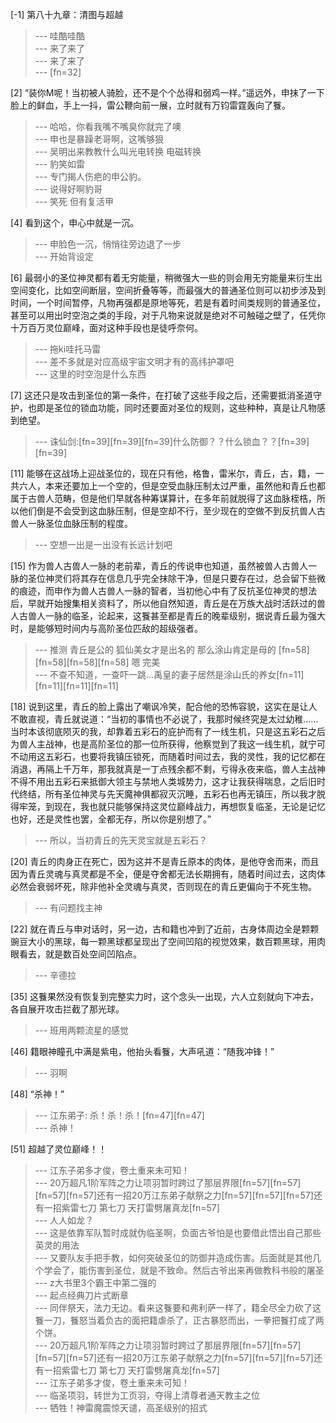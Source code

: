 
[-1] 第八十九章：清图与超越
>--- 哇酷哇酷<br>
>--- 来了来了<br>
>--- 来了来了<br>
>--- [fn=32]<br>

[2] “装你M呢！当初被人骑脸，还不是个个怂得和弱鸡一样。”遥远外，申抹了一下脸上的鲜血，手上一抖，雷公鞭向前一展，立时就有万钧雷霆轰向了餮。
>--- 哈哈，你看我嘴不嘴臭你就完了噢<br>
>--- 申也是暴躁老哥啊，这嘴够狠<br>
>--- 吴明出来教教什么叫光电转换 电磁转换<br>
>--- 豹笑如雷<br>
>--- 专门揭人伤疤的申公豹。<br>
>--- 说得好啊豹哥<br>
>--- 笑死 但有复活甲<br>

[4] 看到这个，申心中就是一沉。
>--- 申脸色一沉，悄悄往旁边退了一步<br>
>--- 开始背设定<br>

[6] 最弱小的圣位神灵都有着无穷能量，稍微强大一些的则会用无穷能量来衍生出空间变化，比如空间断层，空间折叠等等，而最强大的普通圣位则可以初步涉及到时间，一个时间暂停，凡物再强都是原地等死，若是有着时间类规则的普通圣位，甚至可以用出时空泡之类的手段，对于凡物来说就是绝对不可触碰之壁了，任凭你十万百万灵位巅峰，面对这种手段也是徒呼奈何。
>--- 拖ki哇托马雷<br>
>--- 差不多就是对应高级宇宙文明才有的高纬护罩吧<br>
>--- 这里的时空泡是什么东西<br>

[7] 这还只是攻击到圣位的第一条件，在打破了这些手段之后，还需要抵消圣道守护，也即是圣位的锁血功能，同时还要面对圣位的规则，这些种种，真是让凡物感到绝望。
>--- 诛仙剑:[fn=39][fn=39][fn=39]什么防御？？什么锁血？？[fn=39][fn=39]<br>

[11] 能够在这战场上迎战圣位的，现在只有他，格鲁，雷米尔，青丘，古，籍，一共六人，本来还要加上一个空的，但是空受血脉压制太过严重，虽然他和青丘也都属于古兽人范畴，但是他们早就各种筹谋算计，在多年前就脱得了这血脉桎梏，所以他们倒是不会受到这血脉压制，但是空却不行，至少现在的空做不到反抗兽人古兽人一脉圣位血脉压制的程度。
>--- 空想一出是一出没有长远计划吧<br>

[15] 作为兽人古兽人一脉的老前辈，青丘的传说申也知道，虽然被兽人古兽人一脉的圣位神灵们将其存在信息几乎完全抹除干净，但是只要存在过，总会留下些微的痕迹，而申作为兽人古兽人一脉的智者，当初他心中有了反抗圣位神灵的想法后，早就开始搜集相关资料了，所以他自然知道，青丘是在万族大战时活跃过的兽人古兽人一脉的临圣，论起来，这餮甚至都是青丘的晚辈级别，据说青丘最为强大时，是能够短时间内与高阶圣位匹敌的超级强者。
>--- 推测 青丘是公的  狐仙美女才是出名的  那么涂山肯定是母的   [fn=58][fn=58][fn=58][fn=58] 嗯 完美<br>
>--- 不查不知道，一查吓一跳...禹皇的妻子居然是涂山氏的养女[fn=11][fn=11][fn=11][fn=11]<br>

[18] 说到这里，青丘的脸上露出了嘲讽冷笑，配合他的恐怖容貌，这实在是让人不敢直视，青丘就说道：“当初的事情也不必说了，我那时候终究是太过幼稚……当时本该彻底陨灭的我，却靠着五彩石的庇护而有了一线生机，只是这五彩石之后为兽人主战神，也是高阶圣位的那一位所获得，他察觉到了我这一线生机，就宁可不动用这五彩石，也要将我镇压锁死，而随着时间过去，我的灵性，我的记忆都在消退，再隔上千万年，那我就真是一丁点残余都不剩，亏得永夜来临，兽人主战神不得不用出五彩石来抵御大领主与禁地人类城势力，这才让我获得喘息，之后旧时代终结，所有圣位神灵与先天魔神俱都寂灭沉睡，五彩石也再无镇压，所以我才脱得牢笼，到现在，我也就只能够保持这灵位巅峰战力，再想恢复临圣，无论是记忆也好，还是灵性也罢，全都无存，所以你是别想了。”
>--- 所以，当初青丘的先天灵宝就是五彩石？<br>

[20] 青丘的肉身正在死亡，因为这并不是青丘原本的肉体，是他夺舍而来，而且因为青丘灵魂与真灵都是不全，便是夺舍都无法长期拥有，随着时间过去，这肉体必然会衰弱坏死，除非他补全灵魂与真灵，否则现在的青丘更偏向于不死生物。
>--- 有问题找主神<br>

[22] 就在青丘与申对话时，另一边，古和籍也冲到了近前，古身体周边全是颗颗豌豆大小的黑球，每一颗黑球都呈现出了空间凹陷的视觉效果，数百颗黑球，用肉眼看去，就是数百处空间凹陷点。
>--- 辛德拉<br>

[35] 这餮果然没有恢复到完整实力时，这个念头一出现，六人立刻就向下冲去，各自展开攻击拦截了那光球。
>--- 班用两颗流星的感觉<br>

[46] 籍眼神瞳孔中满是紫电，他抬头看餮，大声吼道：“随我冲锋！”
>--- 羽啊<br>

[48] “杀神！”
>--- 江东弟子: 杀！杀！杀！[fn=47][fn=47]<br>
>--- 杀神！<br>

[51] 超越了灵位巅峰！！
>--- 江东子弟多才俊，卷土重来未可知！<br>
>--- 20万超凡1阶军阵之力让项羽暂时跨过了那层界限[fn=57][fn=57][fn=57][fn=57]还有一招20万江东弟子献祭之力[fn=57][fn=57][fn=57]还有一招紫雷七刀 第七刀  天打雷劈屠真龙[fn=57]<br>
>--- 人人如龙？<br>
>--- 这是依靠军队暂时成就伪临圣啊，负面古爷怕是也要借此悟出自己那些英灵的用法<br>
>--- 又要队友手把手教，如何突破圣位的防御并造成伤害。后面就是其他几个学会了，能伤害到圣位，就是不致命。然后古爷出来再做教科书般的屠圣<br>
>--- z大书里3个霸王中第二强的<br>
>--- 起点经典刀片式断章<br>
>--- 同伴祭天，法力无边。看来这餮要和弗利萨一样了，籍全尽全力砍了这餮一刀，餮怒当着负古的面把籍虐杀了，正古暴怒而出，一拳把餮打成了两个饼。<br>
>--- 20万超凡1阶军阵之力让项羽暂时跨过了那层界限[fn=57][fn=57][fn=57][fn=57]还有一招20万江东弟子献祭之力[fn=57][fn=57][fn=57]还有一招紫雷七刀 第七刀  天打雷劈屠真龙[fn=57]<br>
>--- 江东子弟多才俊，卷土重来未可知！<br>
>--- 临圣项羽，转世为工页羽，夺得上清尊者通天教主之位<br>
>--- 牺牲！神雷魔震惊天谴，高圣级别的招式<br>

